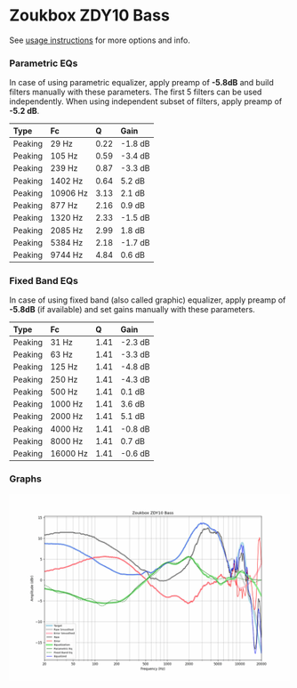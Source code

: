 # Zoukbox ZDY10 Bass
See [usage instructions](https://github.com/jaakkopasanen/AutoEq#usage) for more options and info.

### Parametric EQs
In case of using parametric equalizer, apply preamp of **-5.8dB** and build filters manually
with these parameters. The first 5 filters can be used independently.
When using independent subset of filters, apply preamp of **-5.2 dB**.

| Type    | Fc       |    Q | Gain    |
|:--------|:---------|:-----|:--------|
| Peaking | 29 Hz    | 0.22 | -1.8 dB |
| Peaking | 105 Hz   | 0.59 | -3.4 dB |
| Peaking | 239 Hz   | 0.87 | -3.3 dB |
| Peaking | 1402 Hz  | 0.64 | 5.2 dB  |
| Peaking | 10906 Hz | 3.13 | 2.1 dB  |
| Peaking | 877 Hz   | 2.16 | 0.9 dB  |
| Peaking | 1320 Hz  | 2.33 | -1.5 dB |
| Peaking | 2085 Hz  | 2.99 | 1.8 dB  |
| Peaking | 5384 Hz  | 2.18 | -1.7 dB |
| Peaking | 9744 Hz  | 4.84 | 0.6 dB  |

### Fixed Band EQs
In case of using fixed band (also called graphic) equalizer, apply preamp of **-5.8dB**
(if available) and set gains manually with these parameters.

| Type    | Fc       |    Q | Gain    |
|:--------|:---------|:-----|:--------|
| Peaking | 31 Hz    | 1.41 | -2.3 dB |
| Peaking | 63 Hz    | 1.41 | -3.3 dB |
| Peaking | 125 Hz   | 1.41 | -4.8 dB |
| Peaking | 250 Hz   | 1.41 | -4.3 dB |
| Peaking | 500 Hz   | 1.41 | 0.1 dB  |
| Peaking | 1000 Hz  | 1.41 | 3.6 dB  |
| Peaking | 2000 Hz  | 1.41 | 5.1 dB  |
| Peaking | 4000 Hz  | 1.41 | -0.8 dB |
| Peaking | 8000 Hz  | 1.41 | 0.7 dB  |
| Peaking | 16000 Hz | 1.41 | -0.6 dB |

### Graphs
![](./Zoukbox%20ZDY10%20Bass.png)